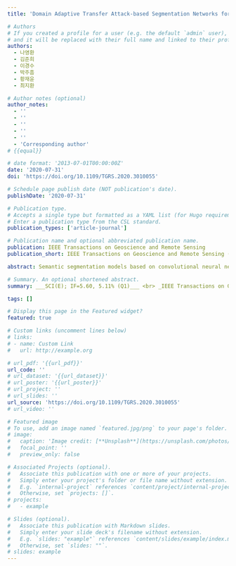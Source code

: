 ```yaml
---
title: 'Domain Adaptive Transfer Attack-based Segmentation Networks for Building Extraction from Aerial Images'

# Authors
# If you created a profile for a user (e.g. the default `admin` user), write the username (folder name) here
# and it will be replaced with their full name and linked to their profile.
authors:
  - 나영환
  - 김준희
  - 이경수
  - 박주흠
  - 황재윤
  - 최지환

# Author notes (optional)
author_notes:
  - ''
  - ''
  - ''
  - ''
  - ''
  - 'Corresponding author'
# {{equal}}

# date format: '2013-07-01T00:00:00Z'
date: '2020-07-31'
doi: 'https://doi.org/10.1109/TGRS.2020.3010055'

# Schedule page publish date (NOT publication's date).
publishDate: '2020-07-31'

# Publication type.
# Accepts a single type but formatted as a YAML list (for Hugo requirements).
# Enter a publication type from the CSL standard.
publication_types: ['article-journal']

# Publication name and optional abbreviated publication name.
publication: IEEE Transactions on Geoscience and Remote Sensing
publication_short: IEEE Transactions on Geoscience and Remote Sensing (TGRS)  [__SCI(E); IF=5.60, 5.11% (Q1)__]

abstract: Semantic segmentation models based on convolutional neural networks (CNNs) have gained much attention in relation to remote sensing and have achieved remarkable performance for the extraction of buildings from high-resolution aerial images. However, the issue of limited generalization for unseen images remains. When there is a domain gap between the training and test data sets, the CNN-based segmentation models trained by a training data set fail to segment buildings for the test data set. In this article, we propose segmentation networks based on a domain adaptive transfer attack (DATA) scheme for building extraction from aerial images. The proposed system combines the domain transfer and the adversarial attack concepts. Based on the DATA scheme, the distribution of the input images can be shifted to that of the target images while turning images into adversarial examples against a target network. Defending adversarial examples adapted to the target domain can overcome the performance degradation due to the domain gap and increase the robustness of the segmentation model. Cross-data set experiments and ablation study are conducted for three different data sets- the Inria aerial image labeling data set, the Massachusetts building data set, and the WHU East Asia data set. Compared with the performance of the segmentation network without the DATA scheme, the proposed method shows improvements in the overall intersection over union (IoU). Moreover, it is verified that the proposed method outperforms even when compared with feature adaptation (FA) and output space adaptation (OSA).

# Summary. An optional shortened abstract.
summary: ___SCI(E); IF=5.60, 5.11% (Q1)___ <br> _IEEE Transactions on Geoscience and Remote Sensing (TGRS, 2020, Vol. 59, Issue 6, pp. 5171-5182)_

tags: []

# Display this page in the Featured widget?
featured: true

# Custom links (uncomment lines below)
# links:
# - name: Custom Link
#   url: http://example.org

# url_pdf: '{{url_pdf}}'
url_code: ''
# url_dataset: '{{url_dataset}}'
# url_poster: '{{url_poster}}'
# url_project: ''
# url_slides: ''
url_source: 'https://doi.org/10.1109/TGRS.2020.3010055'
# url_video: ''

# Featured image
# To use, add an image named `featured.jpg/png` to your page's folder.
# image:
#   caption: 'Image credit: [**Unsplash**](https://unsplash.com/photos/pLCdAaMFLTE)'
#   focal_point: ''
#   preview_only: false

# Associated Projects (optional).
#   Associate this publication with one or more of your projects.
#   Simply enter your project's folder or file name without extension.
#   E.g. `internal-project` references `content/project/internal-project/index.md`.
#   Otherwise, set `projects: []`.
# projects:
#   - example

# Slides (optional).
#   Associate this publication with Markdown slides.
#   Simply enter your slide deck's filename without extension.
#   E.g. `slides: "example"` references `content/slides/example/index.md`.
#   Otherwise, set `slides: ""`.
# slides: example
---
```

